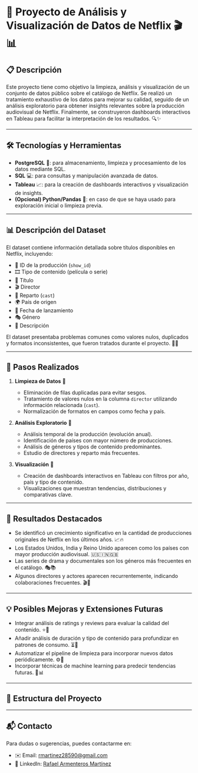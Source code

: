 # 🚀 Proyecto de Análisis y Visualización de Datos de Netflix 🎬📊

## 📋 Descripción

Este proyecto tiene como objetivo la limpieza, análisis y visualización de un conjunto de datos público sobre el catálogo de Netflix. Se realizó un tratamiento exhaustivo de los datos para mejorar su calidad, seguido de un análisis exploratorio para obtener insights relevantes sobre la producción audiovisual de Netflix. Finalmente, se construyeron dashboards interactivos en Tableau para facilitar la interpretación de los resultados. 🔍✨

---

## 🛠️ Tecnologías y Herramientas

- **PostgreSQL** 🐘: para almacenamiento, limpieza y procesamiento de los datos mediante SQL.  
- **SQL** 💻: para consultas y manipulación avanzada de datos.  
- **Tableau** 📈: para la creación de dashboards interactivos y visualización de insights.  
- **(Opcional) Python/Pandas** 🐍: en caso de que se haya usado para exploración inicial o limpieza previa.

---

## 📊 Descripción del Dataset

El dataset contiene información detallada sobre títulos disponibles en Netflix, incluyendo:

- 🎥 ID de la producción (`show_id`)  
- 🎞️ Tipo de contenido (película o serie)  
- 📛 Título  
- 🎬 Director  
- 👥 Reparto (`cast`)  
- 🌍 País de origen  
- 📅 Fecha de lanzamiento  
- 🎭 Género  
- 📝 Descripción  

El dataset presentaba problemas comunes como valores nulos, duplicados y formatos inconsistentes, que fueron tratados durante el proyecto. 🧹✨

---

## 🚀 Pasos Realizados

1. **Limpieza de Datos** 🧼  
   - Eliminación de filas duplicadas para evitar sesgos.  
   - Tratamiento de valores nulos en la columna `director` utilizando información relacionada (`cast`).  
   - Normalización de formatos en campos como fecha y país.

2. **Análisis Exploratorio** 🔎  
   - Análisis temporal de la producción (evolución anual).  
   - Identificación de países con mayor número de producciones.  
   - Análisis de géneros y tipos de contenido predominantes.  
   - Estudio de directores y reparto más frecuentes.

3. **Visualización** 🎨  
   - Creación de dashboards interactivos en Tableau con filtros por año, país y tipo de contenido.  
   - Visualizaciones que muestran tendencias, distribuciones y comparativas clave.

---

## 🌟 Resultados Destacados

- Se identificó un crecimiento significativo en la cantidad de producciones originales de Netflix en los últimos años. 📈🔥  
- Los Estados Unidos, India y Reino Unido aparecen como los países con mayor producción audiovisual. 🇺🇸🇮🇳🇬🇧  
- Las series de drama y documentales son los géneros más frecuentes en el catálogo. 🎭📚  
- Algunos directores y actores aparecen recurrentemente, indicando colaboraciones frecuentes. 🎬🤝

---

## 💡 Posibles Mejoras y Extensiones Futuras

- Integrar análisis de ratings y reviews para evaluar la calidad del contenido. ⭐📝  
- Añadir análisis de duración y tipo de contenido para profundizar en patrones de consumo. ⏳🎥  
- Automatizar el pipeline de limpieza para incorporar nuevos datos periódicamente. ⚙️🔄  
- Incorporar técnicas de machine learning para predecir tendencias futuras. 🤖📊

---

## 📁 Estructura del Proyecto


---

## 📬 Contacto

Para dudas o sugerencias, puedes contactarme en:

- ✉️ Email: rmartinez28590@gmail.com  
- 🔗 LinkedIn: [Rafael Armenteros Martínez]([[https://url-del-enlace.com](https://url-del-enlace.com)](https://www.linkedin.com/in/rafael-armenteros-mart%C3%ADnez-371447151/?originalSubdomain=es))
